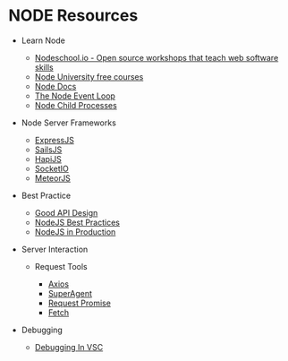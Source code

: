 # NODE Resources

* Learn Node

  * [Nodeschool.io - Open source workshops that teach web software skills](https://nodeschool.io/)
  * [Node University free courses](https://node.university/courses/category/free)
  * [Node Docs](https://nodejs.org/en/docs/)
  * [The Node Event Loop](https://nodejs.org/en/docs/guides/event-loop-timers-and-nexttick/)
  * [Node Child Processes](https://nodejs.org/api/child_process.html)

* Node Server Frameworks

  * [ExpressJS](http://expressjs.com/)
  * [SailsJS](https://sailsjs.com/)
  * [HapiJS](https://hapijs.com/)
  * [SocketIO](https://socket.io)
  * [MeteorJS](https://www.meteor.com/)

* Best Practice

  * [Good API Design](https://techbeacon.com/guide-restful-api-design-35-must-reads#.WcVeaYqsgc0.twitter)
  * [NodeJS Best Practices](https://github.com/i0natan/nodebestpractices)
  * [NodeJS in Production](http://goldbergyoni.com/checklist-best-practice-of-node-js-in-production/)

* Server Interaction

  * Request Tools

    * [Axios](https://github.com/axios/axios)
    * [SuperAgent](https://visionmedia.github.io/superagent/)
    * [Request Promise](https://github.com/request/request-promise)
    * [Fetch](https://developer.mozilla.org/en-US/docs/Web/API/Fetch_API)

* Debugging
 
    * [Debugging In VSC](https://code.visualstudio.com/docs/editor/debugging)
